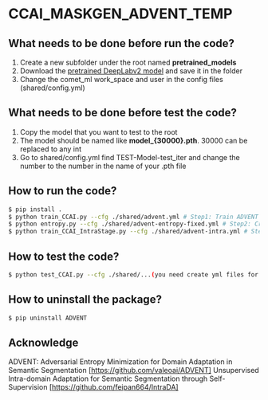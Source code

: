 # CCAI_MASKGEN_ADVENT_TEMP
## What needs to be done before run the code?
1. Create a new subfolder under the root named **pretrained_models**  
2. Download the [pretrained DeepLabv2 model](https://github.com/valeoai/ADVENT/releases/download/v0.1/DeepLab_resnet_pretrained_imagenet.pth) and save it in the folder  
3. Change the comet_ml work_space and user in the config files (shared/config.yml)  
## What needs to be done before test the code?
1. Copy the model that you want to test to the root
2. The model should be named like **model_{30000}.pth**. 30000 can be replaced to any int
3. Go to shared/config.yml find TEST-Model-test_iter and change the number to the number in the name of your .pth file

## How to run the code?
```bash
$ pip install .
$ python train_CCAI.py --cfg ./shared/advent.yml # Step1: Train ADVENT from deeplabv2 pretrained model
$ python entropy.py --cfg ./shared/advent-entropy-fixed.yml # Step2: Creating the entropy map rank (be careful about the where easy_split and hard_split json files saved)  
$ python train_CCAI_IntraStage.py --cfg ./shared/advent-intra.yml # Step3: Continue to train with IntraDA
```
## How to test the code?
```bash
$ python test_CCAI.py --cfg ./shared/...(you need create yml files for tests)
```
## How to uninstall the package?
```bash
$ pip uninstall ADVENT
```
## Acknowledge
ADVENT: Adversarial Entropy Minimization for Domain Adaptation in Semantic Segmentation [https://github.com/valeoai/ADVENT]
Unsupervised Intra-domain Adaptation for Semantic Segmentation through Self-Supervision [https://github.com/feipan664/IntraDA]
